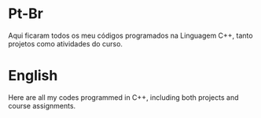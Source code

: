 # Pt-Br
Aqui ficaram todos os meu códigos programados na Linguagem C++, tanto projetos como atividades do curso.
#

# English
Here are all my codes programmed in C++, including both projects and course assignments.
#
